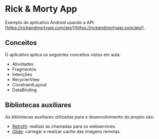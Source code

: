 # Rick & Morty App

Exemplo de aplicativo Android usando a API: [https://rickandmortyapi.com/api/](https://rickandmortyapi.com/api/).

## Conceitos

O aplicativo aplica os seguintes conceitos vistos em aula:

- Atividades
- Fragmentos
- Intenções 
- RecyclerView
- ConstraintLayout
- DataBinding

## Bibliotecas auxiliares

As bibliotecas auxiliares utilizadas para o desenvolvimento do projeto são:

- [Retrofit](https://square.github.io/retrofit/): realizar as chamadas para os webservices.
- [Glide](https://github.com/bumptech/glide): carregar e realizar cache das imagens remotas. 
